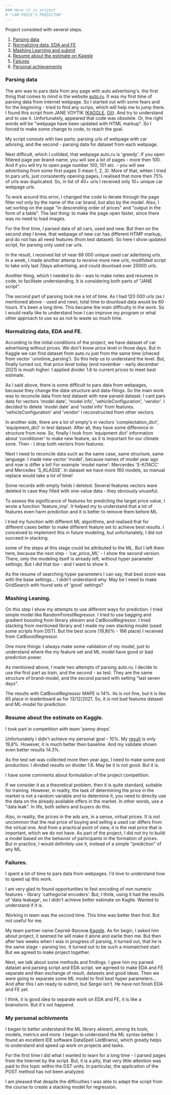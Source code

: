 ```yaml
---
### Here it is project  
# "CAR PRICE'S PREDICTON"  
---
```

    
Project consisted with several steps. 

1. [Parsing data](#parsing)
2. [Normalizing data, EDA and FE](#eda)
3. [Mashing Learning and submit](#ml)
4. [Resume about the estimate on Kaggle](#estimate)
5. [Failures](#failures)
6. [Personal achievements](#achievements)

### <a name="parsing"></a>Parsing data

The aim was to pars data from any page with auto advertising's. the first thing 
that comes to mind is the website [auto.ru](auto.ru). It was my first time of parsing
data from internet webpage. So I started out with some fears and for the 
beginning - tried to find any scrips, which will help me to jump there. I found 
this script from JANE VOYTIK ([KAGGLE](https://www.kaggle.com/eugeniavoytik/sf-dst-car-price-prediction-eda-ml),
[Git](https://github.com/EugeniaVoytik/Car_price_prediction/blob/main/%5BSF-DST%20Car%20Price%20Prediction%5D%20Data%20parsing.ipynb)).
And try to understand and to use it. Unfortunately, appeared that code was obsolete.
Or, the right words will be "webpage have been updated with HTML markup". So I forced 
to make some change to code, to reach the goal.

My script consists with two parts: parsing urls of webpage with car advising, 
and the second - parsing data for dataset from each webpage. 

Next difficult, which I collided, that webpage auto.ru is 'greedy'. If you open 
filtered page per brand-name, you will see a lot of pages - more then 100. And if 
you will try to open page number 100, 101 atc. - you will see advertising from some 
first pages (I mean 1, 2, 3). More of that, whten I tried to pars urls, just 
consistently opening pages, I realised that more then 75% of urls was duplicated. 
So, in list of 40+ urls I received only 10+ unique car webpage urls.

To work around this error, I changed the code to iterate through the page filter 
not only by the name of the car brand, but also by the model. Also, I set sorting 
on the page "in descending order of prices" and "output in the form of a table". 
The last thing: to make the page open faster, since there was no need to load images.

For the first time, I parsed data of all cars, used and new. But then on the second 
step I knew, that webpage of new car has different HTMP markup, and do not has all 
need features (from test dataset). So here I show updated script, for parsing only 
used car urls.

In the result, I received list of near 88 000 unique used car adertising urls. 
In a week, I made another attemp to receive more new urls, modifided script to take
only last 7days advertising, and could dounload over 25000 urls. 

Another thing, which I needed to do - was to make notes and resumes in code, to 
facilitate understanding. It is considering both parts of "JANE script".

The second part of parsing took me a lot of time. As I had 120 000 urls (as I mentioned
above - used and new), total time to dounload data would be 60 hours. It's been 
a long time. This became the main difficulty in the work. So I would really like 
to understand how I can improve my program or what other approach to use so as not 
to waste so much time. 

### <a name="eda"></a> Normalizing data, EDA and FE.

According to the initial conditions of the project, we have dataset of car advertising 
without prices. We don't know price level in those days. But in Kaggle we can find 
dataset from auto.ru just from the same time (checed from vector 'unixtime_parsing').
So this help us to understand the level. But, finally turned out, that price level 
today (end november - early december 2021) is mush higher. I applied divider 1.6 
to current prices to meet best estimate.

As I said above, there is some difficult to pars data from webpages, because they 
change the data-structure and data-filings. So the main work was to reconcile data 
from test dataset with new parsed dataset. I cant pars data for vectors 'model date',
'model info', 'vehicleConfiguration', 'vendor'. I decided to delete 'model date' and
'nodel info' from features. 'vehicleConfiguration' and 'vendor' I reconstructed from
other vectors.

In another side, there are a lot of empty's in vectors 'complectation_dict', 
'equipment_dict' in test dataset. After all, they have some difference in structure 
from now. So, finally I took from 'equipment dict' information about 'conditioner' 
to make new feature, as it is important for our climate zone. Then - I drop both 
vectors from features.

Next I need to reconcile data such as the same case, same structure, same language. 
I made new vector 'model', because names of model year ago and now is differ a lot! 
For example 'model name': Mercerdes 'S-КЛАСС' and Mercedes 'S_KLASSE'. In dataset 
we have more 160 models, so manual replace would take a lot of time!

Some records with empty fields I deleted. Several features vectors ware deleted 
in case they filled with one-value data - they obviously unuseful.

To assess the significance of features for predicting the target price value, 
I wrote a function 'feature_imp'. It helped my to understand that a lot of features 
even harm prediction and it is better to remove them before ML. 

I tried my function with different ML algorithms, and realised that for different
cases better to make different feature set to achieve best results. I conceived
to implement this in future modeling, but unfortunately, I did not succeed in
stacking.

some of the steps at this stage could be attributed to the ML. But I left them here,
because the next step - 'car_price_ML' - I show the second version. There, only 
the modeling itself is already left, without hyper parameter settings. But I did 
that too - and I want to show it.

As the resume of searching hyper parameters I can say, that best score was with 
the base settings... I didn't understand why. May be I need to make GridSearch 
with found sets of 'good' settings?


### <a name="ml"></a> Mashing Leaning.

On this step I show my attempts to use different ways for prediction. I tried 
simple model like RandomForestRegressor. I tried to use bagging and gradient 
boosting from library *sklearn* and CatBoostRegressor. I tried stacking from 
mentioned library and I made my own stacking model (used some scripts from DST). 
But the best score (19,80% - 166 place) I received from CatBoostRegressor.

One more things: I always make some validation of my model, just to understand
where the my feature set and ML model have good or bad prediction power. 

As mentioned above, I made two attempts of parsing auto.ru. I decide to use the 
first part as train, and the second - as test. They are the same structure of 
brand-model, and the second parsed with setting "last seven days".

The results with CatBoostRegressor MAPE is 14%. Its is not fine, but it is like 
65 place in leaderboard as for 13/12/2021. So, it is not bad features dataset and 
ML-model for prediction.

### <a name="estimate"></a> Resume about the estimate on Kaggle.

I took part in competition with team 'penny drops'.

Unfortunately I didn't achieve my personal goal - 10%. My [result](https://www.kaggle.com/c/sf-dst-car-price-prediction/leaderboard)
is only 19,8%. However, it is much better then baseline. And my validate shown even
better results 14.3%. 

As the test set was collected more then year ago, I need to make some post production:
I divided results on divider 1.6. May be it is not good. But it is.

I have some comments about formulation of the project competition.

If we consider it as a theoretical problem, then it is quite standard, suitable 
for training. However, in reality, the task of determining the price in the market 
is not a random variable and to determine it, you need to directly use the data 
on the already available offers in the market. In other words, use a "data leak". 
In life, both sellers and buyers do this.

Also, in reality, the prices in the ads are, in a sense, virtual prices. It is 
not uncommon that the real price of buying and selling a used car differs 
from the virtual one. And from a practical point of view, it is the real price 
that is important, which we do not have. As part of the project, I did not try 
to build a model based on the behavior of participants in the formation of prices. 
But in practice, I would definitely use it, instead of a simple "prediction" of 
any ML.

### <a name="failures"></a> Failures.

I spent a lot of time to pars data from webpages. I'd love to understand how to 
speed up this work.

I am very glad to found opportunities to fast encoding of non numeric features - 
library 'cathegorial encoders'. But, I think, using it had the results of 'data 
leakage', so I didn't achieve better estimate on Kaglle. Wanted to understand 
if it is.

Working in team was the second time. This time was better then first. But not 
useful for me. 

My team partner name Сергей Фролов [Kaggle](https://www.kaggle.com/serfrol). 
As for begin, I asked him about project, it seemed he will make it alone and earlie
then me. But then after two weeks when I was in progress of parsing, it turned out, 
that he is the same stage - parsing too. It turned out to be such a mismatched start. 
But we agreed to make project together.

Next, we talk about some methods and findings. I gave him my parsed dataset 
and parsing script and EDA script. we agrreed to make EDA and FE separate and then 
exchange of result, datasets and good ideas. Then we were going to separate some ML 
model to find best hyper parameters...  And after this I am ready to submit, but 
Sergei isn't. He have not finish EDA and FE yet.

I think, it is good idea to separate work on EDA and FE, it is like a brainstorm. 
But it's not happend. 

### <a name="achievements"></a>My personal achivments

I began to better understand the ML library *sklearn*, among its tools, models, metrics
and more. I began to understand the ML syntax better. I found an excellent IDE software
DataSpell (JetBrains), which greatly helps to understand and speed up work on projects 
and tasks.

For the first time I did what I wanted to learn for a long time - I parsed pages from 
the Internet by the script. But, it is a pity, that very little attention was paid to 
this topic within the DST units. In particular, the application of the POST method has 
not been analyzed.

I am pleased that despite the difficulties I was able to adapt the script from the 
course to create a stacking model for regression.